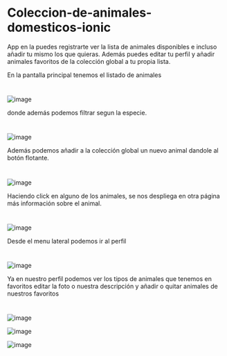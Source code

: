 # Coleccion-de-animales-domesticos-ionic

App en la puedes registrarte ver la lista de animales disponibles e incluso añadir tu mismo los que quieras.
Además puedes editar tu perfil y añadir animales favoritos de la colección global a tu propia lista.



En la pantalla principal tenemos el listado de animales
#
![image](https://user-images.githubusercontent.com/72435753/156997476-1fcc3989-d864-4c59-9d26-5e226ed506fa.png)


donde además podemos filtrar segun la especie.
#
![image](https://user-images.githubusercontent.com/72435753/157006520-e9e5b6a8-5131-4fc4-9a93-787a1639c7c2.png)

Además podemos añadir a la colección global un nuevo animal dandole al botón flotante.
#
![image](https://user-images.githubusercontent.com/72435753/157009749-7602f534-ea40-4442-8ee6-6ec844add571.png)


Haciendo click en alguno de los animales, se nos despliega en otra página más información sobre el animal.
#
![image](https://user-images.githubusercontent.com/72435753/157006605-76830095-ebfd-4caa-a77c-2b445b4ff164.png)


Desde el menu lateral podemos ir al perfil
#
![image](https://user-images.githubusercontent.com/72435753/157007651-d0944ba8-3633-4c21-abd9-8a193d551834.png)

Ya en nuestro perfil podemos ver los tipos de animales que tenemos en favoritos editar la foto o nuestra descripción
y añadir o quitar animales de nuestros favoritos
#
![image](https://user-images.githubusercontent.com/72435753/157008254-5bd88dd7-8dfc-41ca-8846-f9b8d20af1cc.png)


![image](https://user-images.githubusercontent.com/72435753/157010148-eb2f822b-5810-4f81-9cd2-8902e7e69b0a.png)

![image](https://user-images.githubusercontent.com/72435753/157010356-f59945d2-1e2d-43b7-b0ea-090183137f4d.png)

